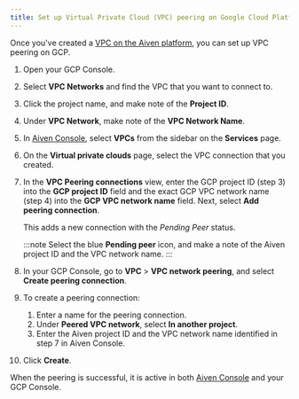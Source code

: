 ```yaml
---
title: Set up Virtual Private Cloud (VPC) peering on Google Cloud Platform (GCP)
---
```


Once you've created a [VPC on the Aiven platform](manage-vpc-peering), you can set up VPC peering on GCP.

1.  Open your GCP Console.

1.  Select **VPC Networks** and find the VPC that you want to connect
    to.

1.  Click the project name, and make note of the **Project ID**.

1.  Under **VPC Network**, make note of the **VPC Network Name**.

1.  In [Aiven Console](https://console.aiven.io), select **VPCs** from
    the sidebar on the **Services** page.

1.  On the **Virtual private clouds** page, select the VPC connection
    that you created.

1.  In the **VPC Peering connections** view, enter the GCP project ID
    (step 3) into the **GCP project ID** field and the exact GCP VPC
    network name (step 4) into the **GCP VPC network name** field. Next,
    select **Add peering connection**.

    This adds a new connection with the *Pending Peer* status.

    :::note
    Select the blue **Pending peer** icon, and make a note of the Aiven
    project ID and the VPC network name.
    :::

1.  In your GCP Console, go to **VPC** > **VPC network peering**, and
    select **Create peering connection**.

1.  To create a peering connection:

    1.  Enter a name for the peering connection.
    2.  Under **Peered VPC network**, select **In another project**.
    3.  Enter the Aiven project ID and the VPC network name identified
        in step 7 in Aiven Console.

1. Click **Create**.

When the peering is successful, it is active in both [Aiven
Console](https://console.aiven.io) and your GCP Console.
